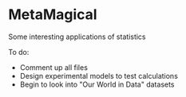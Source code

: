 # MetaMagical
Some interesting applications of statistics


To do:
- Comment up all files
- Design experimental models to test calculations
- Begin to look into "Our World in Data" datasets
